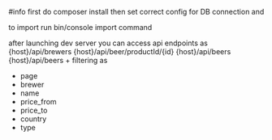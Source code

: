 #info
first do composer install then set correct config for DB connection and

to import run bin/console import command

after launching dev server you can access api endpoints as 
{host}/api/brewers
{host}/api/beer/productId/{id}
{host}/api/beers
{host}/api/beers + filtering as 
* page
* brewer
* name
* price_from
* price_to 
* country
* type
